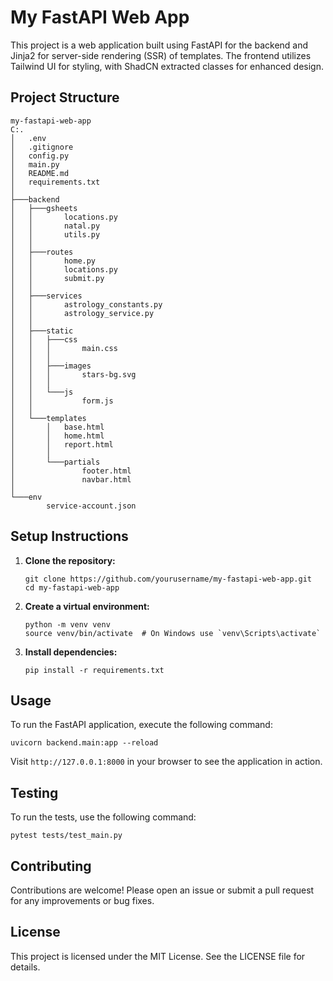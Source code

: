 # My FastAPI Web App

This project is a web application built using FastAPI for the backend and Jinja2 for server-side rendering (SSR) of templates. The frontend utilizes Tailwind UI for styling, with ShadCN extracted classes for enhanced design.

## Project Structure

```
my-fastapi-web-app
C:.
│   .env
│   .gitignore
│   config.py
│   main.py
│   README.md
│   requirements.txt
│
├───backend
│   ├───gsheets
│   │       locations.py
│   │       natal.py
│   │       utils.py
│   │
│   ├───routes
│   │       home.py
│   │       locations.py
│   │       submit.py
│   │
│   ├───services
│   │       astrology_constants.py
│   │       astrology_service.py
│   │
│   ├───static
│   │   ├───css
│   │   │       main.css
│   │   │
│   │   ├───images
│   │   │       stars-bg.svg
│   │   │
│   │   └───js
│   │           form.js
│   │
│   └───templates
│       │   base.html
│       │   home.html
│       │   report.html
│       │
│       └───partials
│               footer.html
│               navbar.html
│
└───env
        service-account.json

```

## Setup Instructions

1. **Clone the repository:**

   ```
   git clone https://github.com/yourusername/my-fastapi-web-app.git
   cd my-fastapi-web-app
   ```

2. **Create a virtual environment:**

   ```
   python -m venv venv
   source venv/bin/activate  # On Windows use `venv\Scripts\activate`
   ```

3. **Install dependencies:**
   ```
   pip install -r requirements.txt
   ```

## Usage

To run the FastAPI application, execute the following command:

```
uvicorn backend.main:app --reload
```

Visit `http://127.0.0.1:8000` in your browser to see the application in action.

## Testing

To run the tests, use the following command:

```
pytest tests/test_main.py
```

## Contributing

Contributions are welcome! Please open an issue or submit a pull request for any improvements or bug fixes.

## License

This project is licensed under the MIT License. See the LICENSE file for details.
